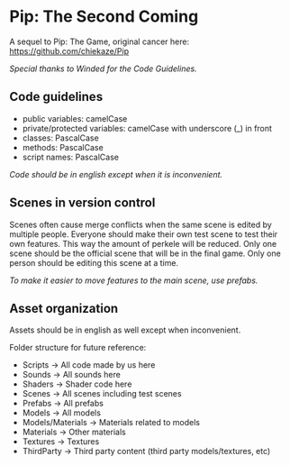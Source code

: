 # Pip: The Second Coming
A sequel to Pip: The Game, original cancer here:
https://github.com/chiekaze/Pip

*Special thanks to Winded for the Code Guidelines.*

## Code guidelines

- public variables: camelCase
- private/protected variables: camelCase with underscore (_) in front
- classes: PascalCase
- methods: PascalCase
- script names: PascalCase

*Code should be in english except when it is inconvenient.*

## Scenes in version control

Scenes often cause merge conflicts when the same scene is edited by multiple people.
Everyone should make their own test scene to test their own features. This way the amount of perkele will be reduced.
Only one scene should be the official scene that will be in the final game. Only one person should be editing this scene at a time.

*To make it easier to move features to the main scene, use prefabs.*


## Asset organization

Assets should be in english as well except when inconvenient.


Folder structure for future reference:
- Scripts -> All code made by us here
- Sounds -> All sounds here
- Shaders -> Shader code here
- Scenes -> All scenes including test scenes
- Prefabs -> All prefabs
- Models -> All models
- Models/Materials -> Materials related to models
- Materials -> Other materials
- Textures -> Textures
- ThirdParty -> Third party content (third party models/textures, etc)